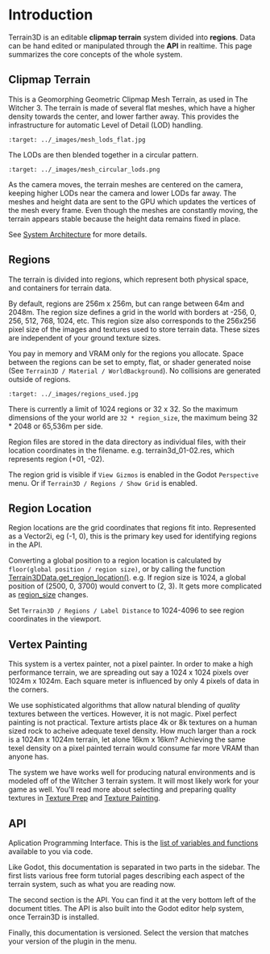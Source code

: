 Introduction
=====================

Terrain3D is an editable **clipmap terrain** system divided into **regions**. Data can be hand edited or manipulated through the **API** in realtime. This page summarizes the core concepts of the whole system.


## Clipmap Terrain

This is a Geomorphing Geometric Clipmap Mesh Terrain, as used in The Witcher 3. The terrain is made of several flat meshes, which have a higher density towards the center, and lower farther away. This provides the infrastructure for automatic Level of Detail (LOD) handling.

```{image} images/mesh_lods_flat.jpg
:target: ../_images/mesh_lods_flat.jpg
```

The LODs are then blended together in a circular pattern. 

```{image} images/mesh_circular_lods.png
:target: ../_images/mesh_circular_lods.png
```

As the camera moves, the terrain meshes are centered on the camera, keeping higher LODs near the camera and lower LODs far away. The meshes and height data are sent to the GPU which updates the vertices of the mesh every frame. Even though the meshes are constantly moving, the terrain appears stable because the height data remains fixed in place.

See [System Architecture](system_architecture.md) for more details.


## Regions

The terrain is divided into regions, which represent both physical space, and containers for terrain data.

By default, regions are 256m x 256m, but can range between 64m and 2048m. The region size defines a grid in the world with borders at -256, 0, 256, 512, 768, 1024, etc. This region size also corresponds to the 256x256 pixel size of the images and textures used to store terrain data. These sizes are independent of your ground texture sizes.

You pay in memory and VRAM only for the regions you allocate. Space between the regions can be set to empty, flat, or shader generated noise (See `Terrain3D / Material / WorldBackground`). No collisions are generated outside of regions.

```{image} images/regions_used.jpg
:target: ../_images/regions_used.jpg
```

There is currently a limit of 1024 regions or 32 x 32. So the maximum dimensions of the your world are `32 * region_size`, the maximum being 32 * 2048 or 65,536m per side.

Region files are stored in the data directory as individual files, with their location coordinates in the filename. e.g. terrain3d_01-02.res, which represents region (+01, -02).

The region grid is visible if `View Gizmos` is enabled in the Godot `Perspective` menu. Or if `Terrain3D / Regions / Show Grid` is enabled.


## Region Location

Region locations are the grid coordinates that regions fit into. Represented as a Vector2i, eg (-1, 0), this is the primary key used for identifying regions in the API.

Converting a global position to a region location is calculated by `floor(global position / region size)`, or by calling the function [Terrain3DData.get_region_location()](../api/class_terrain3ddata.rst#class-terrain3ddata-method-get-region-location). e.g. If region size is 1024, a global position of (2500, 0, 3700) would convert to (2, 3). It gets more complicated as [region_size](../api/class_terrain3d.rst#class-terrain3d-property-region-size) changes.

Set `Terrain3D / Regions / Label Distance` to 1024-4096 to see region coordinates in the viewport.


## Vertex Painting

This system is a vertex painter, not a pixel painter. In order to make a high performance terrain, we are spreading out say a 1024 x 1024 pixels over 1024m x 1024m. Each square meter is influenced by only 4 pixels of data in the corners. 

We use sophisticated algorithms that allow natural blending of *quality* textures between the vertices. However, it is not magic. Pixel perfect painting is not practical. Texture artists place 4k or 8k textures on a human sized rock to acheive adequate texel density. How much larger than a rock is a 1024m x 1024m terrain, let alone 16km x 16km? Achieving the same texel density on a pixel painted terrain would consume far more VRAM than anyone has.

The system we have works well for producing natural environments and is modeled off of the Witcher 3 terrain system. It will most likely work for your game as well. You'll read more about selecting and preparing quality textures in [Texture Prep](texture_prep.md) and [Texture Painting](texture_painting.md).


## API

Aplication Programming Interface. This is the [list of variables and functions](../api/index.rst) available to you via code.

Like Godot, this documentation is separated in two parts in the sidebar. The first lists various free form tutorial pages describing each aspect of the terrain system, such as what you are reading now. 

The second section is the API. You can find it at the very bottom left of the document titles. The API is also built into the Godot editor help system, once Terrain3D is installed.

Finally, this documentation is versioned. Select the version that matches your version of the plugin in the menu.
